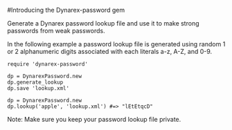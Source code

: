 #Introducing the Dynarex-password gem

Generate a Dynarex password lookup file and use it to make strong passwords from weak passwords.

In the following example a password lookup file is generated using random 1 or 2 alphanumeric digits associated with each literals a-z, A-Z, and 0-9.

    require 'dynarex-password'

    dp = DynarexPassword.new
    dp.generate_lookup
    dp.save 'lookup.xml'

    dp = DynarexPassword.new
    dp.lookup('apple', 'lookup.xml') #=> "lEtEtqcD" 

Note: Make sure you keep your password lookup file private.
